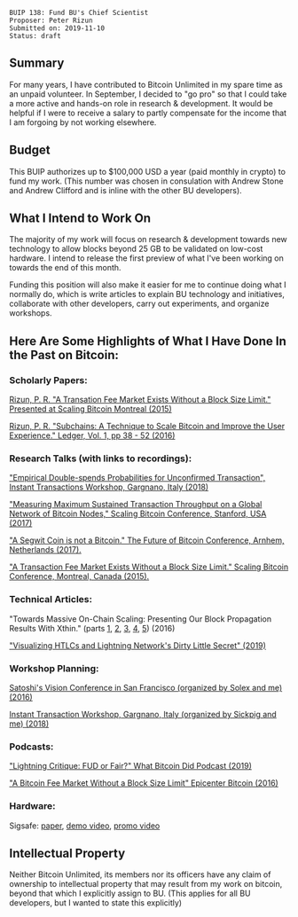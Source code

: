     BUIP 138: Fund BU's Chief Scientist
    Proposer: Peter Rizun
    Submitted on: 2019-11-10
    Status: draft

Summary
-------

For many years, I have contributed to Bitcoin Unlimited in my spare time
as an unpaid volunteer. In September, I decided to "go pro" so that I
could take a more active and hands-on role in research & development. It
would be helpful if I were to receive a salary to partly compensate for
the income that I am forgoing by not working elsewhere.

Budget
------

This BUIP authorizes up to $100,000 USD a year (paid monthly in crypto)
to fund my work. (This number was chosen in consulation with Andrew
Stone and Andrew Clifford and is inline with the other BU developers).

What I Intend to Work On
------------------------

The majority of my work will focus on research & development towards new
technology to allow blocks beyond 25 GB to be validated on low-cost
hardware. I intend to release the first preview of what I've been
working on towards the end of this month.

Funding this position will also make it easier for me to continue doing
what I normally do, which is write articles to explain BU technology and
initiatives, collaborate with other developers, carry out experiments,
and organize workshops.

Here Are Some Highlights of What I Have Done In the Past on Bitcoin:
--------------------------------------------------------------------

### Scholarly Papers:

[Rizun, P. R. "A Transation Fee Market Exists Without a Block Size
Limit." Presented at Scaling Bitcoin Montreal
(2015)](https://www.bitcoinunlimited.info/resources/feemarket.pdf "wikilink")

[Rizun, P. R. "Subchains: A Technique to Scale Bitcoin and Improve the
User Experience." Ledger, Vol. 1, pp 38 - 52
(2016)](https://ledgerjournal.org/ojs/index.php/ledger/article/view/40/55 "wikilink")

### Research Talks (with links to recordings):

["Empirical Double-spends Probabilities for Unconfirmed Transaction",
Instant Transactions Workshop, Gargnano, Italy
(2018)](https://www.youtube.com/watch?v=TIt96gFh4vw "wikilink")

["Measuring Maximum Sustained Transaction Throughput on a Global Network
of Bitcoin Nodes," Scaling Bitcoin Conference, Stanford, USA
(2017)](https://www.youtube.com/watch?v=5SJm2ep3X_M "wikilink")

["A Segwit Coin is not a Bitcoin." The Future of Bitcoin Conference,
Arnhem, Netherlands
(2017).](https://www.youtube.com/watch?v=VoFb3mcxluY "wikilink")

["A Transaction Fee Market Exists Without a Block Size Limit." Scaling
Bitcoin Conference, Montreal, Canada
(2015).](https://www.youtube.com/watch?v=ad0Pjj_ms2k "wikilink")

### Technical Articles:

"Towards Massive On-Chain Scaling: Presenting Our Block Propagation
Results With Xthin." (parts
[1](https://medium.com/@peter_r/towards-massive-on-chain-scaling-presenting-our-block-propagation-results-with-xthin-da54e55dc0e4 "wikilink"),
[2](https://medium.com/@peter_r/towards-massive-on-chain-scaling-block-propagation-results-with-xthin-a0f1e3c23919 "wikilink"),
[3](https://medium.com/@peter_r/towards-massive-on-chain-scaling-block-propagation-results-with-xthin-792a752c14c2 "wikilink"),
[4](https://medium.com/@peter_r/towards-massive-on-chain-scaling-block-propagation-results-with-xthin-3512f3382276 "wikilink"),
[5](https://medium.com/@peter_r/towards-massive-on-chain-scaling-block-propagation-results-with-xthin-5145c9648426 "wikilink"))
(2016)

["Visualizing HTLCs and Lightning Network's Dirty Little Secret"
(2019)](https://medium.com/@peter_r/visualizing-htlcs-and-the-lightning-networks-dirty-little-secret-cb9b5773a0 "wikilink")

### Workshop Planning:

[Satoshi's Vision Conference in San Francisco (organized by Solex and
me)
(2016)](https://medium.com/@peter_r/satoshis-vision-bitcoin-development-scaling-conference-dfb56e17c2d9 "wikilink")

[Instant Transaction Workshop, Gargnano, Italy (organized by Sickpig and
me) (2018)](https://www.satoshisvisionconference.com/ "wikilink")

### Podcasts:

["Lightning Critique: FUD or Fair?" What Bitcoin Did Podcast
(2019)](https://www.youtube.com/watch?v=5i6rqmV2RLI "wikilink")

["A Bitcoin Fee Market Without a Block Size Limit" Epicenter Bitcoin
(2016)](https://epicenter.tv/guest/peter-rizun/ "wikilink")

### Hardware:

Sigsafe:
[paper](https://www.scribd.com/document/224366354/Sigsafe-An-electronic-key-tag-for-signing-bitcoin-transactions "wikilink"),
[demo video](https://vimeo.com/105458967 "wikilink"), [promo
video](https://vimeo.com/125284485 "wikilink")

Intellectual Property
---------------------

Neither Bitcoin Unlimited, its members nor its officers have any claim
of ownership to intellectual property that may result from my work on
bitcoin, beyond that which I explicitly assign to BU. (This applies for
all BU developers, but I wanted to state this explicitly)
